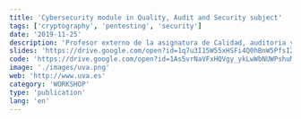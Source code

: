 ```yaml
---
title: 'Cybersecurity module in Quality, Audit and Security subject'
tags: ['cryptography', 'pentesting', 'security']
date: '2019-11-25'
description: 'Profesor externo de la asignatura de Calidad, auditoria y seguridad del máster de big data de la universidad de valladolid. Durante mis seminarios hablé sobre los conceptos básicos de seguridad y las metodologías para realizar una auditoría en relación a grandes cantidades de datos.'
slides: 'https://drive.google.com/open?id=1q7u3I15W55xHSFi4Q0hBnW5PfsI2oqLBJK_taiYZd7o'
code: 'https://drive.google.com/open?id=1As5vrNaVFxHQVgy_ykLwWbNUWPshuM6H1lsm3TvRBdQ'
image: './images/uva.png'
web: 'http://www.uva.es'
category: 'WORKSHOP'
type: 'publication'
lang: 'en'
---
```

